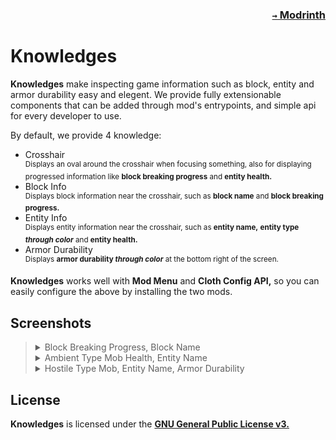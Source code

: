 ### <p align=right>[`→` Modrinth](https://modrinth.com/mod/knowledges)</p>

# Knowledges

**Knowledges** make inspecting game information such as block, entity and armor durability easy and elegent. We provide fully extensionable components that can be added through mod's entrypoints, and simple api for every developer to use.

By default, we provide 4 knowledge:

- Crosshair  
  <sup>Displays an oval around the crosshair when focusing something, also for displaying progressed information like **block breaking progress** and **entity health.**</sup>
- Block Info  
  <sup>Displays block information near the crosshair, such as **block name** and **block breaking progress.**</sup>
- Entity Info  
  <sup>Displays entity information near the crosshair, such as **entity name,** **entity type *through color*** and **entity health.**</sup>
- Armor Durability  
  <sup>Displays **armor durability *through color*** at the bottom right of the screen.</sup>

**Knowledges** works well with **Mod Menu** and **Cloth Config API,** so you can easily configure the above by installing the two mods.

## Screenshots

<blockquote>
  <details>
    <summary>
      Block Breaking Progress, Block Name
    </summary>
    <img src="https://github.com/KrLite/Knowledges/blob/artwork/content/block.png">
  </details>
  
  <details>
    <summary>
      Ambient Type Mob Health, Entity Name
    </summary>
    <img src="https://github.com/KrLite/Knowledges/blob/artwork/content/mob.png">
  </details>
  
  <details>
    <summary>
      Hostile Type Mob, Entity Name, Armor Durability
    </summary>
    <img src="https://github.com/KrLite/Knowledges/blob/artwork/content/hostile_armor.png">
  </details>
</blockquote>

## License

**Knowledges** is licensed under the **[GNU General Public License v3.](LICENSE)**
